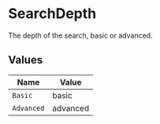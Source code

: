 # SearchDepth

The depth of the search, basic or advanced.


## Values

| Name       | Value      |
| ---------- | ---------- |
| `Basic`    | basic      |
| `Advanced` | advanced   |